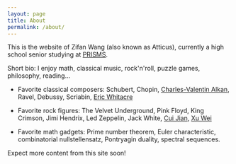 ```yaml
---
layout: page
title: About
permalink: /about/
---
```


This is the website of Zifan Wang (also known as Atticus),
currently a high school senior studying at [PRISMS](https://prismsus.org). 

Short bio: I enjoy math, classical music, rock'n'roll, puzzle games,
philosophy, reading...

- Favorite classical composers: Schubert, Chopin, 
[Charles-Valentin Alkan](https://en.wikipedia.org/wiki/Charles-Valentin_Alkan), 
Ravel, Debussy, Scriabin, [Eric Whitacre](https://ericwhitacre.com/)

- Favorite rock figures: The Velvet Underground, Pink Floyd, 
King Crimson, Jimi Hendrix, Led Zeppelin, Jack White, 
[Cui Jian](https://en.wikipedia.org/wiki/Cui_Jian),
[Xu Wei](https://en.wikipedia.org/wiki/Xu_Wei_(musician))

- Favorite math gadgets: Prime number theorem,
Euler characteristic, combinatorial nullstellensatz,
Pontryagin duality, spectral sequences.

Expect more content from this site soon!
